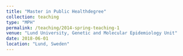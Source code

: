 ```yaml
---
title: "Master in Public Healthdegree"
collection: teaching
type: "MPH"
permalink: /teaching/2014-spring-teaching-1
venue: "Lund University, Genetic and Molecular Epidemiology Unit"
date: 2018-06-01
location: "Lund, Sweden"
---
```

